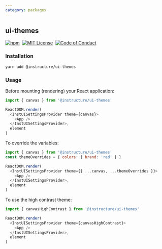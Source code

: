 ```yaml
---
category: packages
---
```


## ui-themes

[![npm][npm]][npm-url]&nbsp;
[![MIT License][license-badge]][license]&nbsp;
[![Code of Conduct][coc-badge]][coc]

### Installation

```sh
yarn add @instructure/ui-themes
```

### Usage

Before mounting (rendering) your React application:

```js
import { canvas } from '@instructure/ui-themes'

ReactDOM.render(
  <InstUISettingsProvider theme={canvas}>
    <App />
  </InstUISettingsProvider>,
  element
)
```

To override the variables:

```js
import { canvas } from '@instructure/ui-themes'
const themeOverrides = { colors: { brand: 'red' } }

ReactDOM.render(
  <InstUISettingsProvider theme={{ ...canvas, ...themeOverrides }}>
    <App />
  </InstUISettingsProvider>,
  element
)
```

To use the high contrast theme:

```js
import { canvasHighContrast } from '@instructure/ui-themes'

ReactDOM.render(
  <InstUISettingsProvider theme={canvasHighContrast}>
    <App />
  </InstUISettingsProvider>,
  element
)
```

[npm]: https://img.shields.io/npm/v/@instructure/ui-themes.svg
[npm-url]: https://npmjs.com/package/@instructure/ui-themes
[license-badge]: https://img.shields.io/npm/l/instructure-ui.svg?style=flat-square
[license]: https://github.com/instructure/instructure-ui/blob/master/LICENSE
[coc-badge]: https://img.shields.io/badge/code%20of-conduct-ff69b4.svg?style=flat-square
[coc]: https://github.com/instructure/instructure-ui/blob/master/CODE_OF_CONDUCT.md
